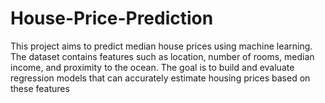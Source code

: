 # House-Price-Prediction
This project aims to predict median house prices using machine learning. The dataset contains features such as location, number of rooms, median income, and proximity to the ocean. The goal is to build and evaluate regression models that can accurately estimate housing prices based on these features
